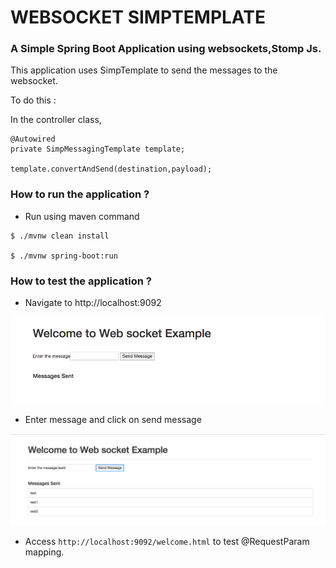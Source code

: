 
# WEBSOCKET SIMPTEMPLATE

### A Simple Spring Boot Application using websockets,Stomp Js.

<p>

This application uses SimpTemplate to send the messages to the websocket.


To do this : 

In the controller class, 

```
@Autowired
private SimpMessagingTemplate template;

template.convertAndSend(destination,payload);

```



</p>

### How to run the application ?

* Run using maven command

```
$ ./mvnw clean install

$ ./mvnw spring-boot:run

```

### How to test the application ?

 * Navigate to http://localhost:9092

 ![before message](../images/before_message.png)

 * Enter message and click on send message

 ![after message](../images/after_message.png)

 * Access ```http://localhost:9092/welcome.html``` to test @RequestParam mapping.

 




